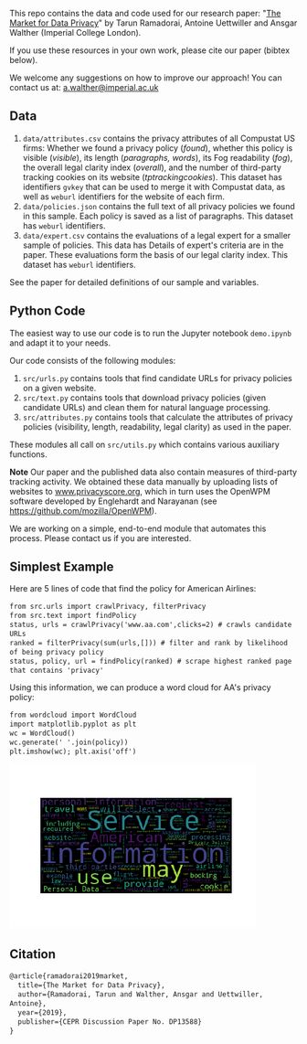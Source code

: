 This repo contains the data and code used for our research paper: "[The Market for Data Privacy](https://www.ssrn.com/abstract=3352175)" by Tarun Ramadorai, Antoine Uettwiller and Ansgar Walther (Imperial College London). 

If you use these resources in your own work, please cite our paper (bibtex below).

We welcome any suggestions on how to improve our approach! You can contact us at: a.walther@imperial.ac.uk

## Data
1. `data/attributes.csv` contains the privacy attributes of all Compustat US firms: Whether we found a privacy policy (*found*), whether this policy is visible (*visible*), its length (*paragraphs, words*), its Fog readability (*fog*), the overall legal clarity index (*overall*), and the number of third-party tracking cookies on its website (*tptrackingcookies*). This dataset has identifiers `gvkey` that can be used to merge it with Compustat data, as well as `weburl` identifiers for the website of each firm. 
2. `data/policies.json` contains the full text of all privacy policies we found in this sample. Each policy is saved as a list of paragraphs. This dataset has `weburl` identifiers.
3. `data/expert.csv` contains the evaluations of a legal expert for a smaller sample of policies. This data has 
Details of expert's criteria are in the paper.
These evaluations form the basis of our legal clarity index. This dataset has `weburl` identifiers.

See the paper for detailed definitions of our sample and variables. 

## Python Code
The easiest way to use our code is to run the Jupyter notebook `demo.ipynb` and adapt it to your needs.

Our code consists of the following modules:
1. `src/urls.py` contains tools that find candidate URLs for privacy policies on a given website.
2. `src/text.py` contains tools that download privacy policies (given candidate URLs) and clean them for natural language processing. 
3. `src/attributes.py` contains tools that calculate the attributes of privacy policies (visibility, length, readability, legal clarity) as used in the paper.

These modules all call on `src/utils.py` which contains various auxiliary functions.

**Note** Our paper and the published data also contain measures of third-party tracking activity. 
We obtained these data manually by uploading lists of websites to www.privacyscore.org, 
which in turn uses the OpenWPM software developed by Englehardt and Narayanan (see https://github.com/mozilla/OpenWPM). 

We are working on a simple, end-to-end module that automates this process. Please contact us if you are interested.

## Simplest Example
Here are 5 lines of code that find the policy for American Airlines:

```
from src.urls import crawlPrivacy, filterPrivacy
from src.text import findPolicy
status, urls = crawlPrivacy('www.aa.com',clicks=2) # crawls candidate URLs
ranked = filterPrivacy(sum(urls,[])) # filter and rank by likelihood of being privacy policy
status, policy, url = findPolicy(ranked) # scrape highest ranked page that contains 'privacy'
```

Using this information, we can produce a word cloud for AA's privacy policy:
``` 
from wordcloud import WordCloud
import matplotlib.pyplot as plt
wc = WordCloud()
wc.generate(' '.join(policy))
plt.imshow(wc); plt.axis('off')
```

![wordcloud](aa_wc.png)


## Citation

```
@article{ramadorai2019market,
  title={The Market for Data Privacy},
  author={Ramadorai, Tarun and Walther, Ansgar and Uettwiller, Antoine},
  year={2019},
  publisher={CEPR Discussion Paper No. DP13588}
}
```
